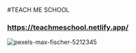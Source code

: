 #TEACH ME SCHOOL
### https://teachmeschool.netlify.app/
![pexels-max-fischer-5212345](https://user-images.githubusercontent.com/59705964/163268527-410eab33-895a-47be-ace5-d872a578ba28.jpg)
